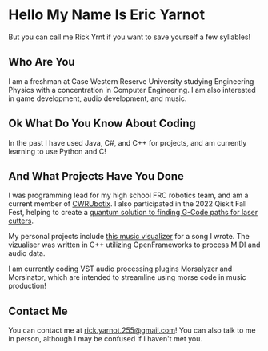 # Hello My Name Is Eric Yarnot
But you can call me Rick Yrnt if you want to save yourself a few syllables!

## Who Are You

I am a freshman at Case Western Reserve University studying Engineering Physics with a concentration in Computer Engineering. 
I am also interested in game development, audio development, and music.

## Ok What Do You Know About Coding

In the past I have used Java, C#, and C++ for projects, and am currently learning to use Python and C!

## And What Projects Have You Done

I was programming lead for my high school FRC robotics team, and am a current member of [CWRUbotix](https://github.com/cwruRobotics).
I also participated in the 2022 Qiskit Fall Fest, helping to create a 
[quantum solution to finding G-Code paths for laser cutters](https://github.com/rpitasky/qiskit-gcode-path-optimization).

My personal projects include [this music visualizer](https://youtu.be/Lm6FAdxGNP4) for a song I wrote.
The vizualiser was written in C++ utilizing OpenFrameworks to process MIDI and audio data.

I am currently coding VST audio processing plugins Morsalyzer and Morsinator, which are intended to
streamline using morse code in music production!

## Contact Me

You can contact me at [rick.yarnot.255@gmail.com](mailto:rick.yarnot.255@gmail.com)!
You can also talk to me in person, although I may be confused if I haven't met you.
<!---
rickyrnt/rickyrnt is a ✨ special ✨ repository because its `README.md` (this file) appears on your GitHub profile.
You can click the Preview link to take a look at your changes.
--->
